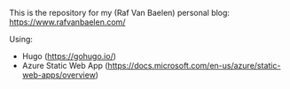 This is the repository for my (Raf Van Baelen) personal blog: https://www.rafvanbaelen.com/

Using:
* Hugo (https://gohugo.io/)
* Azure Static Web App (https://docs.microsoft.com/en-us/azure/static-web-apps/overview)